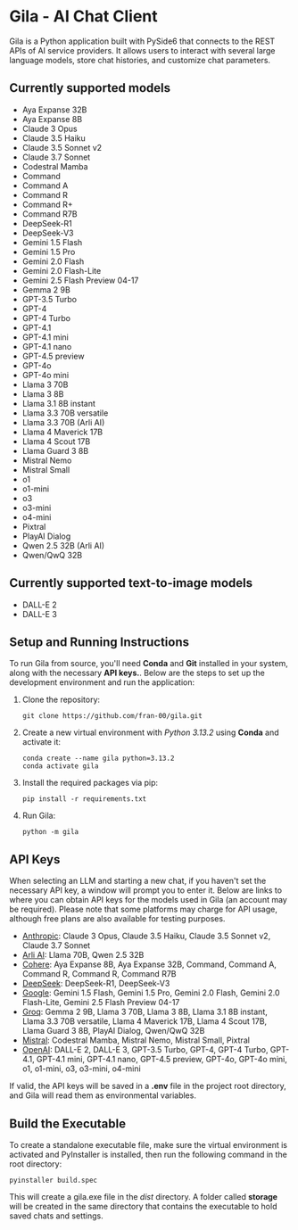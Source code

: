 # Gila - AI Chat Client

Gila is a Python application built with PySide6 that connects to the REST APIs of AI service providers. It allows users to interact with several large language models, store chat histories, and customize chat parameters.

## Currently supported models

- Aya Expanse 32B
- Aya Expanse 8B
- Claude 3 Opus
- Claude 3.5 Haiku
- Claude 3.5 Sonnet v2
- Claude 3.7 Sonnet
- Codestral Mamba
- Command
- Command A
- Command R
- Command R+
- Command R7B
- DeepSeek-R1
- DeepSeek-V3
- Gemini 1.5 Flash
- Gemini 1.5 Pro
- Gemini 2.0 Flash
- Gemini 2.0 Flash-Lite
- Gemini 2.5 Flash Preview 04-17
- Gemma 2 9B
- GPT-3.5 Turbo
- GPT-4
- GPT-4 Turbo
- GPT-4.1
- GPT-4.1 mini
- GPT-4.1 nano
- GPT-4.5 preview
- GPT-4o
- GPT-4o mini
- Llama 3 70B
- Llama 3 8B
- Llama 3.1 8B instant
- Llama 3.3 70B versatile
- Llama 3.3 70B (Arli AI)
- Llama 4 Maverick 17B
- Llama 4 Scout 17B
- Llama Guard 3 8B
- Mistral Nemo
- Mistral Small
- o1
- o1-mini
- o3
- o3-mini
- o4-mini
- Pixtral
- PlayAI Dialog
- Qwen 2.5 32B (Arli AI)
- Qwen/QwQ 32B

## Currently supported text-to-image models

- DALL-E 2
- DALL-E 3

## Setup and Running Instructions

To run Gila from source, you'll need **Conda** and **Git** installed in your system, along with the necessary **API keys.**. Below are the steps to set up the development environment and run the application:

1. Clone the repository:

    ```shell
    git clone https://github.com/fran-00/gila.git
    ```

2. Create a new virtual environment with *Python 3.13.2* using **Conda** and activate it:

    ```shell
    conda create --name gila python=3.13.2
    conda activate gila
    ```

3. Install the required packages via pip:

    ```shell
    pip install -r requirements.txt
    ```

4. Run Gila:

    ```shell
    python -m gila
    ```

## API Keys

When selecting an LLM and starting a new chat, if you haven't set the necessary API key, a window will prompt you to enter it. Below are links to where you can obtain API keys for the models used in Gila (an account may be required). Please note that some platforms may charge for API usage, although free plans are also available for testing purposes.

- [Anthropic](https://console.anthropic.com/settings/keys): Claude 3 Opus, Claude 3.5 Haiku, Claude 3.5 Sonnet v2, Claude 3.7 Sonnet
- [Arli AI](https://www.arliai.com/account): Llama 70B, Qwen 2.5 32B
- [Cohere](https://dashboard.cohere.com/api-keys): Aya Expanse 8B, Aya Expanse 32B, Command, Command A, Command R, Command R, Command R7B
- [DeepSeek](https://platform.deepseek.com/api_keys): DeepSeek-R1, DeepSeek-V3
- [Google](https://aistudio.google.com/app/apikey): Gemini 1.5 Flash, Gemini 1.5 Pro, Gemini 2.0 Flash, Gemini 2.0 Flash-Lite, Gemini 2.5 Flash Preview 04-17
- [Groq](https://console.groq.com/home): Gemma 2 9B, Llama 3 70B, Llama 3 8B, Llama 3.1 8B instant, Llama 3.3 70B versatile, Llama 4 Maverick 17B, Llama 4 Scout 17B, Llama Guard 3 8B, PlayAI Dialog, Qwen/QwQ 32B
- [Mistral](https://console.mistral.ai/api-keys): Codestral Mamba, Mistral Nemo, Mistral Small, Pixtral
- [OpenAI](https://platform.openai.com/settings/organization/general): DALL-E 2, DALL-E 3, GPT-3.5 Turbo, GPT-4, GPT-4 Turbo, GPT-4.1, GPT-4.1 mini, GPT-4.1 nano, GPT-4.5 preview, GPT-4o, GPT-4o mini, o1, o1-mini, o3, o3-mini, o4-mini

If valid, the API keys will be saved in a **.env** file in the project root directory, and Gila will read them as environmental variables.

## Build the Executable

To create a standalone executable file, make sure the virtual environment is activated and PyInstaller is installed, then run the following command in the root directory:

```shell
pyinstaller build.spec
```

This will create a gila.exe file in the *dist* directory. A folder called **storage** will be created in the same directory that contains the executable to hold saved chats and settings.
